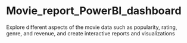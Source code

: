 # Movie_report_PowerBI_dashboard
Explore different aspects of the movie data such as popularity, rating, genre, and revenue, and create interactive reports and visualizations
